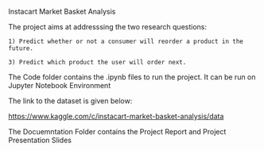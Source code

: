 Instacart Market Basket Analysis

The project aims at addresssing the two research questions: 

    1) Predict whether or not a consumer will reorder a product in the future. 
    
    3) Predict which product the user will order next.

The Code folder contains the .ipynb files to run the project. It can be run on Jupyter Notebook Environment

The link to the dataset is given below:

https://www.kaggle.com/c/instacart-market-basket-analysis/data

The Docuemntation Folder contains the Project Report and Project Presentation Slides
